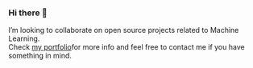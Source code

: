 ### Hi there 👋

I’m looking to collaborate on open source projects related to Machine Learning. <br/>
Check [my portfolio](https://stamatelou.github.io/stamatelou/#)for more info and feel free to contact me if you have something in mind. 
